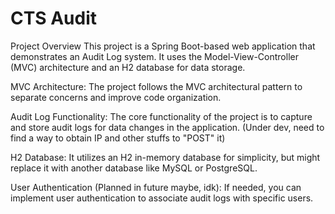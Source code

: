 # CTS Audit
Project Overview
This project is a Spring Boot-based web application that demonstrates an Audit Log system. It uses the Model-View-Controller (MVC) architecture and an H2 database for data storage.

MVC Architecture: The project follows the MVC architectural pattern to separate concerns and improve code organization.

Audit Log Functionality: The core functionality of the project is to capture and store audit logs for data changes in the application. (Under dev, need to find a way to obtain IP and other stuffs to "POST" it)

H2 Database: It utilizes an H2 in-memory database for simplicity, but might replace it with another database like MySQL or PostgreSQL.

User Authentication (Planned in future maybe, idk): If needed, you can implement user authentication to associate audit logs with specific users.


